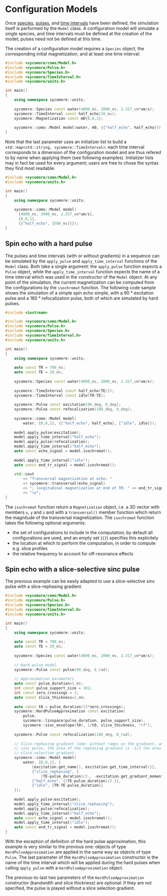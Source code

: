 # Configuration Models

Once [species](species.md), [pulses](pulses.md), and [time intervals](time_intervals.md) have been defined, the simulation itself is performed by the `Model` class. A configuration model will simulate a single species, and time intervals must be defined at the creation of the model; pulses need not be defined at this time.

The creation of a configuration model requires a `Species` object, the corresponding initial magnetization, and at least one time interval:

```cpp
#include <sycomore/como/Model.h>
#include <sycomore/Pulse.h>
#include <sycomore/Species.h>
#include <sycomore/TimeInterval.h>
#include <sycomore/units.h>

int main()
{
    using namespace sycomore::units;
    
    sycomore::Species const water(4000_ms, 2000_ms, 2.317_um*um/s);
    sycomore::TimeInterval const half_echo(20_ms);
    sycomore::Magnetization const m0{0,0,1};
    
    sycomore::como::Model model(water, m0, {{"half_echo", half_echo}});
}
```

Note that the last parameter uses an initializer list to build a `std::map<std::string, sycomore::TimeInterval>`: each time interval corresponds to a dimension of the configuration model and are thus refered to by name when applying them (see following examples). Initializer lists may in fact be used for every argument; users are free to chose the syntax they find most readable:

```cpp
#include <sycomore/como/Model.h>
#include <sycomore/units.h>

int main()
{
    using namespace sycomore::units;
    
    sycomore::como::Model model(
      {4000_ms, 2000_ms, 2.317_um*um/s}, 
      {0,0,1}, 
      {{"half_echo", {500_ms}}});
}
```

## Spin echo with a hard pulse

The pulses and time intervals (with or without gradients) in a sequence can be simulated by the `apply_pulse` and `apply_time_interval` functions of the `Model` class. Both take a single argument: the `apply_pulse` function expects a `Pulse` object, while the `apply_time_interval` function expects the name of a time interval which was used in the constructor of the `Model` object. At any point of the simulation, the current magnetization can be computed from the configurations by the `isochromat` function. The following code sample shows the simulation of a simple spin echo simple, with a 90 ° excitation pulse and a 180 ° refocalization pulse, both of which are simulated by hard pulses.

```cpp
#include <iostream>

#include <sycomore/como/Model.h>
#include <sycomore/Pulse.h>
#include <sycomore/Species.h>
#include <sycomore/TimeInterval.h>
#include <sycomore/units.h>

int main()
{
    using namespace sycomore::units;
    
    auto const TR = 700_ms;
    auto const TE = 20_ms;
    
    sycomore::Species const water(4000_ms, 2000_ms, 2.317_um*um/s);
    
    sycomore::TimeInterval const half_echo(TE/2);
    sycomore::TimeInterval const idle(TR-TE);
    
    sycomore::Pulse const excitation(90_deg, 0_deg);
    sycomore::Pulse const refocalization(180_deg, 0_deg);
    
    sycomore::como::Model model(
        water, {0,0,1}, {{"half_echo", half_echo}, {"idle", idle}});
    
    model.apply_pulse(excitation);
    model.apply_time_interval("half_echo");
    model.apply_pulse(refocalization);
    model.apply_time_interval("half_echo");
    auto const echo_signal = model.isochromat();
    
    model.apply_time_interval("idle");
    auto const end_tr_signal = model.isochromat();
    
    std::cout 
        << "Transversal magnetization at echo: " 
        << sycomore::transversal(echo_signal)
        << "; longitudinal magnetization at end of TR: " << end_tr_signal[2]
        << "\n";
}
```

The `isochromat` function return a `Magnetization` object, i.e. a 3D vector with members `x`, `y` and `z` and with a `transversal()` member function which return the magnitude of the transversal magnetization. The `isochromat` function takes the following optional arguments:

- the set of configurations to include in the computation; by default all configurations are used, and an empty set (`{}`) specifies this explicitely
- the location at which to perform the computation, in order to compute e.g. slice profiles
- the relative frequency to account for off-resonance effects

## Spin echo with a slice-selective sinc pulse

The previous example can be easily adapted to use a slice-selective sinc pulse with a slice-rephasing gradient.

```cpp
#include <sycomore/como/Model.h>
#include <sycomore/Pulse.h>
#include <sycomore/Species.h>
#include <sycomore/TimeInterval.h>
#include <sycomore/units.h>

int main()
{
    using namespace sycomore::units;
    
    auto const TR = 700_ms;
    auto const TE = 20_ms;
    
    sycomore::Species const water(4000_ms, 2000_ms, 2.317_um*um/s);
    
    // Hard pulse model
    sycomore::Pulse const pulse(90_deg, 0_rad);
    
    // Approximation parameters
    auto const pulse_duration=1_ms;
    int const pulse_support_size = 101;
    int const zero_crossings = 2;
    auto const slice_thickness=1_mm;
    
    auto const t0 = pulse_duration/(2*zero_crossings);
    sycomore::HardPulseApproximation const excitation(
        pulse,
        sycomore::linspace(pulse_duration, pulse_support_size),
        sycomore::sinc_envelope(t0), 1/t0, slice_thickness, "rf");
    
    sycomore::Pulse const refocalization(180_deg, 0_rad);
    
    // Slice-rephasing gradient lobe: without ramps on the gradient, and with a
    // sinc pulse, the area of the rephasing gradient is -1/2 the area of the 
    // slice selection gradient.
    sycomore::como::Model model(
        water, {0,0,1}, {
            {excitation.get_name(), excitation.get_time_interval()},
            {"slice_rephasing", {
                (TE-pulse_duration)/2., -excitation.get_gradient_moment()/2}},
            {"half_echo", {(TE-pulse_duration)/2.}},
            {"idle", {TR-TE-pulse_duration}}
    });
    
    model.apply_pulse(excitation);
    model.apply_time_interval("slice_rephasing");
    model.apply_pulse(refocalization);
    model.apply_time_interval("half_echo");
    auto const echo_signal = model.isochromat();
    model.apply_time_interval("idle");
    auto const end_tr_signal = model.isochromat();
}
```

With the exception of definition of the hard pulse approximation, this example is very similar to the previous one: objects of type `HardPulseApproximation` are applied in the same way as objects of type `Pulse`. The last parameter of the `HardPulseApproximation` constructor is the name of the time interval which will be applied during the hard pulses when calling `apply_pulse` with a `HardPulseApproximation` object.

The previous-to-last two parameters of the `HardPulseApproximation` constructor (bandwidth and slice thickness) are optional: if they are not specified, the pulse is played without a slice selection gradient.
